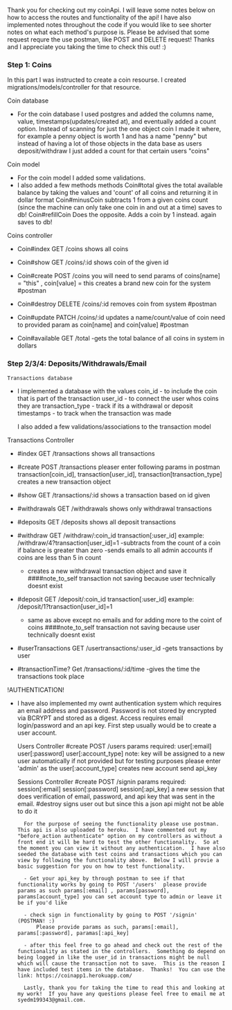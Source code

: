 
Thank you for checking out my coinApi.  I will leave some notes below on how to access the routes and functionality of the api!  I have also implemented notes throughout the code if you would like to see shorter notes on what each method's purpose is.  Please be advised that some request requre the use postman, like POST and DELETE request!  Thanks and I appreciate you taking the time to check this out! :)

### Step 1: Coins

In this part I was instructed to create a coin resourse.  I created migrations/models/controller for that resource.  

Coin database 

- For the coin database I used postgres and added the columns name, value, timestamps(updates/created at), and eventually added a count option.  Instead of scanning for just the one object coin I made it where, for example 
     a penny object is worth 1 and has a name "penny" 
     but instead of having a lot of those objects in the data base as users deposit/withdraw I just added a count for that certain users "coins"
 
Coin model

- For the coin model I added some validations.
- I also added a few methods
    methods
        Coin#total
            gives the total available balance by taking the values and 'count' of all coins and returning it in dollar format
        Coin#minusCoin
            subtracts 1 from a given coins count (since the machine can only take one coin in and out at a time)
            saves to db!
        Coin#refillCoin
            Does the opposite.  Adds a coin by 1 instead.
            again saves to db!

Coins controller

- Coin#index  GET /coins
    shows all coins

- Coin#show  GET /coins/:id
    shows coin of the given id

- Coin#create  POST /coins 
    you will need to send params of coins[name] = "this" , coin[value] = this
  creates a brand new coin for the system
    #postman

- Coin#destroy DELETE /coins/:id
    removes coin from system 
    #postman

- Coin#update PATCH /coins/:id
    updates a name/count/value of coin need to provided param as coin[name] and coin[value]
    #postman

- Coin#available GET /total
    -gets the total balance of all coins in system in dollars




### Step 2/3/4: Deposits/Withdrawals/Email

    Transactions database

- I implemented a database with the values 
    coin_id - to include the coin that is part of the transaction
    user_id - to connect the user whos coins they are
    transaction_type - track if its a withdrawal or deposit
    timestamps - to track when the transaction was made 

    I also added a few validations/associations to the transaction model
    
 Transactions Controller 

- #index  GET /transactions
    shows all transactions

- #create POST /transactions
    pleaser enter following params in postman 
    transaction[coin_id], transaction[user_id], transaction[transaction_type]
    creates a new transaction object 

- #show GET /transactions/:id
    shows a transaction based on id given

- #withdrawals GET /withdrawals
    shows only withdrawal transactions

- #deposits GET /deposits
    shows all deposit transactions

- #withdraw GET /withdraw/:coin_id    transaction[:user_id] example: /withdraw/4?transaction[user_id]=1
    -subtracts from the count of a coin if balance is greater than zero 
    -sends emails to all admin accounts if coins are less than 5 in count
    - creates a new withdrawal transaction object and save it 
    ####note_to_self transaction not saving because user technically doesnt exist 

- #deposit GET /deposit/:coin_id   transaction[:user_id] example: /deposit/1?transaction[user_id]=1
    - same as above except no emails and for adding more to the coint of coins 
    ####note_to_self transaction not saving because user technically doesnt exist 

- #userTransactions GET /usertransactions/:user_id
    -gets transactions by user

- #transactionTime? Get /transactions/:id/time
    -gives the time the transactions took place 


!AUTHENTICATION!

- I have also implemented my ownt authentication system which requires an email address and password.  Password is not stored by encrypted via BCRYPT and stored as a digest.  Access requires email login/password and an api key.  First step usually would be to create a user account.

    Users Controller 
        #create POST /users
            params required:
                user[:email] user[:password] user[:account_type] 
                    note: key will be assigned to a new user automatically if not provided
                    but for testing purposes please enter 'admin' as the user[:account_type]
                    creates new account send api_key
    
    Sessions Controller
        #create POST /signin 
            params required:
                session[:email] session[:password] session[:api_key]
            a new session that does verification of email, password, and api key that was sent in the email.
        #destroy
            signs user out but since this a json api might not be able to do it
        
        For the purpose of seeing the functionality please use postman.  This api is also uploaded to heroku.  I have commented out my "before_action authenticate" option on my controllers as without a front end it will be hard to test the other functionality.  So at the moment you can view it without any authentication.  I have also seeded the database with test coins and transactions which you can view by following the functionality above.  Below I will provie a basic suggestion for you on how to test functionality.  

        - Get your api_key by through postman to see if that functionality works by going to POST '/users'  please provide params as such params[:email] , params[password], params[account_type] you can set account type to admin or leave it be if you'd like

        - check sign in functionality by going to POST '/signin'  (POSTMAN! :)
            Please provide params as such, params[:email], params[:password], paramas[:api_key]

        - after this feel free to go ahead and check out the rest of the functionality as stated in the controllers.  Something do depend on being logged in like the user_id in transactions might be null which will cause the transaction not to save.  This is the reason I have included test items in the database.  Thanks!  You can use the link: https://coinapp1.herokuapp.com/ 

        Lastly, thank you for taking the time to read this and looking at my work!  If you have any questions please feel free to email me at syedm199343@gmail.com.  











